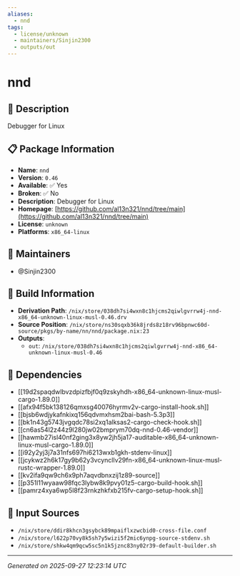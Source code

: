 ```yaml
---
aliases:
  - nnd
tags:
  - license/unknown
  - maintainers/Sinjin2300
  - outputs/out
---
```


# nnd

## 📝 Description

Debugger for Linux

## 📋 Package Information

- **Name**: `nnd`
- **Version**: `0.46`
- **Available**: ✅ Yes
- **Broken**: ✅ No
- **Description**: Debugger for Linux
- **Homepage**: [https://github.com/al13n321/nnd/tree/main](https://github.com/al13n321/nnd/tree/main)
- **License**: `unknown`
- **Platforms**: `x86_64-linux`
## 👥 Maintainers

- @Sinjin2300


## 🔧 Build Information

- **Derivation Path**: `/nix/store/038dh7si4wxn8c1hjcms2qiwlgvrrw4j-nnd-x86_64-unknown-linux-musl-0.46.drv`
- **Source Position**: `/nix/store/ns30sqxb36k8jrds8z18rv96bpnwc60d-source/pkgs/by-name/nn/nnd/package.nix:23`
- **Outputs**:
  - `out`:  `/nix/store/038dh7si4wxn8c1hjcms2qiwlgvrrw4j-nnd-x86_64-unknown-linux-musl-0.46`

## 🔗 Dependencies

- [[19d2spaqdwlbvzdpizfbjf0q9zskyhdh-x86_64-unknown-linux-musl-cargo-1.89.0]]
- [[afx94f5bk138126qmxsg40076hyrmv2v-cargo-install-hook.sh]]
- [[bjsb6wdjykafnkixq156qdvmxhsm2bai-bash-5.3p3]]
- [[bk1n43g5743jvgqdc78si2xq1alksas2-cargo-check-hook.sh]]
- [[cn6as54l2z44z9l280jw02bmprym70dq-nnd-0.46-vendor]]
- [[hawmb27isl40nf2ging3x8yw2jh5ja17-auditable-x86_64-unknown-linux-musl-cargo-1.89.0]]
- [[i92y2yj3j7a31nfs697hi6213wxb1gkh-stdenv-linux]]
- [[jcykwz2h6k17gy9b62y3vcyncllv29fn-x86_64-unknown-linux-musl-rustc-wrapper-1.89.0]]
- [[kv2ifa9qw9ch6x9ph7aqvdbnxzij1z89-source]]
- [[p351l11wyaaw98fqc3lybw8k9pvy01z5-cargo-build-hook.sh]]
- [[pamrz4xya6wp5l8f23rnkzhkfxb215fv-cargo-setup-hook.sh]]

## 📁 Input Sources

- `/nix/store/ddir8khcn3gsybck89mpaiflxzwcbid0-cross-file.conf`
- `/nix/store/l622p70vy8k5sh7y5wizi5f2mic6ynpg-source-stdenv.sh`
- `/nix/store/shkw4qm9qcw5sc5n1k5jznc83ny02r39-default-builder.sh`

---
*Generated on 2025-09-27 12:23:14 UTC*
